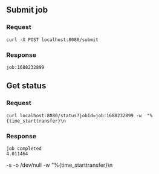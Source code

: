 ## Submit job

### Request
```
curl -X POST localhost:8080/submit
```

### Response
```
job:1688232899
```


## Get status

### Request
```
curl localhost:8080/status?jobId=job:1688232899 -w  "%{time_starttransfer}\n
```

### Response
```
job completed
4.011464
```

-s -o /dev/null -w  "%{time_starttransfer}\n
